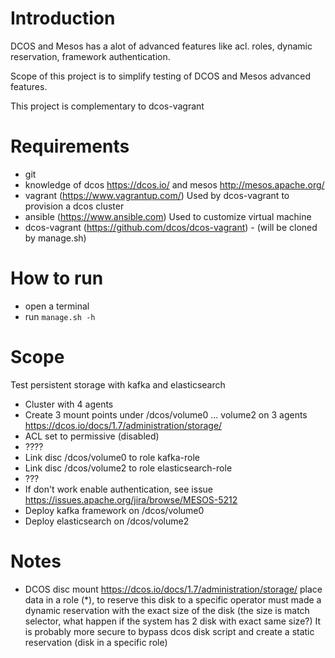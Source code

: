 # Introduction

DCOS and Mesos has a alot of advanced features like acl. roles, dynamic reservation, framework authentication.

Scope of this project is to simplify testing of DCOS and Mesos advanced features.


This project is complementary to dcos-vagrant

# Requirements

- git
- knowledge of dcos https://dcos.io/ and mesos http://mesos.apache.org/
- vagrant (https://www.vagrantup.com/) Used by dcos-vagrant to provision a dcos cluster
- ansible (https://www.ansible.com) Used to customize virtual machine
- dcos-vagrant (https://github.com/dcos/dcos-vagrant) - (will be cloned by manage.sh)

# How to run
- open a terminal
- run `manage.sh -h`

# Scope

Test persistent storage with kafka and elasticsearch

- Cluster with 4 agents
- Create 3 mount points under /dcos/volume0 ... volume2 on 3 agents https://dcos.io/docs/1.7/administration/storage/
- ACL set to permissive (disabled)
- ????
- Link disc /dcos/volume0 to role kafka-role
- Link disc /dcos/volume2 to role elasticsearch-role
- ???
- If don't work enable authentication, see issue https://issues.apache.org/jira/browse/MESOS-5212
- Deploy kafka framework on /dcos/volume0
- Deploy elasticsearch on /dcos/volume2

# Notes
- DCOS disc mount https://dcos.io/docs/1.7/administration/storage/ place data in a role (*), to reserve this disk to a specific operator
must made a dynamic reservation with the exact size of the disk (the size is match selector, what happen if the system has 2 disk with exact same size?)
It is probably more secure to bypass dcos disk script and create a static reservation (disk in a specific role)
